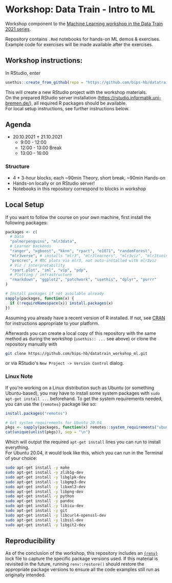 # Workshop: Data Train - Intro to ML

<!-- badges: start -->
<!-- badges: end -->

Workshop component to the [Machine Learning workshop in the Data Train
2021 series](https://www.uni-bremen.de/research-alliance/forschungsdaten/data-train/data-train-curriculum/data-scientist-track/ot-sc-ws-03-machine-learning).

Repository contains `.Rmd` notebooks for hands-on ML demos & exercises.  
Example code for exercises will be made available after the exercises.

## Workshop instructions:

In RStudio, enter

```r
usethis::create_from_github(repo = "https://github.com/bips-hb/datatrain_workshop_ml.git", fork = FALSE)
```

This will create a new RStudio project with the workshop materials.  
On the prepared RStudio server installation (<https://rstudio.informatik.uni-bremen.de/>),
all required R packages should be available.  
For local setup instructions, see further instructions below.

## Agenda

- 20.10.2021 + 21.10.2021
  - 9:00 - 12:00
  - 12:00 - 13:00 Break
  - 13:00 - 16:00

### Structure

- 4 * 3-hour blocks, each ~90min Theory, short break, ~90min Hands-on
- Hands-on locally or on RStudio server!
- Notebooks in this repository correspond to blocks in workshop

## Local Setup

If you want to follow the course on your own machine, first install the following packages:

```r
packages <- c(
  # Data
  "palmerpenguins", "mlr3data",
  # Learner backends
  "ranger", "xgboost", "kknn", "rpart", "e1071", "randomForest",
  "mlr3verse", # installs "mlr3", "mlr3learners", "mlr3viz", "mlr3tuning" ...
  "precrec", # ROC plots via mlr3, not auto-installed with mlr3viz
  # Viz / interpretability
  "rpart.plot", "iml", "vip", "pdp",
  # Plotting / infrastructure
  "rmarkdown", "ggplot2", "patchwork", "usethis", "dplyr", "purrr"
)

# Install packages if not available already
sapply(packages, function(x) {
  if (!requireNamespace(x)) install.packages(x)
})
```

Assuming you already have a recent version of R installed. If not, see [CRAN](https://cran.r-project.org/)
for instructions appropriate to your platform.  

Afterwards you can create a local copy of this repository with the same method
as during the workshop (`usethis:: ...` see above) or clone the repository 
manually with 

```sh
git clone https://github.com/bips-hb/datatrain_workshop_ml.git
```

or via RStudio's `New Project -> Version Control` dialog.

### Linux Note

If you're working on a Linux distribution such as Ubuntu (or something Ubuntu-based),
you may have to install some system packages with `sudo apt-get install ...` beforehand.
To get the system requirements needed, you can use the `{remotes}` package like so:

```r
install.packages("remotes")

# Get system requirements for Ubuntu 20.04
pkgs <- sapply(packages, function(x) remotes::system_requirements("ubuntu-20.04", package = x))
cat(unique(unlist(pkgs)), sep = "\n")
```

Which will output the required `apt-get install` lines you can run to install everything.  
For Ubuntu 20.04, it would look like this, which you can run in the Terminal of your choice:

```sh
sudo apt-get install -y make
sudo apt-get install -y zlib1g-dev
sudo apt-get install -y libglpk-dev
sudo apt-get install -y libgmp3-dev
sudo apt-get install -y libxml2-dev
sudo apt-get install -y libpng-dev
sudo apt-get install -y python
sudo apt-get install -y pandoc
sudo apt-get install -y libicu-dev
sudo apt-get install -y git
sudo apt-get install -y libcurl4-openssl-dev
sudo apt-get install -y libssl-dev
sudo apt-get install -y libgit2-dev
```

## Reproducibility

As of the conclusion of the workshop, this repository includes an [`{renv}`](https://rstudio.github.io/renv/)
lock file to capture the specific package versions used. 
If this material is revisited in the future, running `renv::restore()` should
restore the appropriate package versions to ensure all the code examples 
still run as originally intended.
